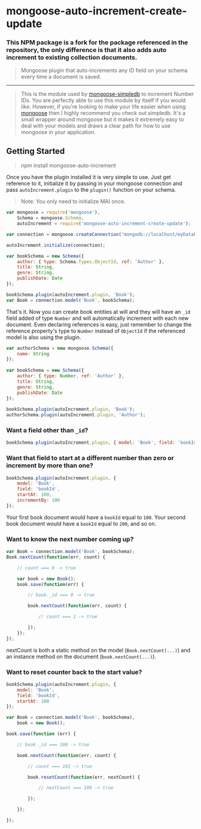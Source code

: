 # mongoose-auto-increment-create-update

### This NPM package is a fork for the package referenced in the repository, the only difference is that it also adds auto increment to existing collection documents.

> Mongoose plugin that auto-increments any ID field on your schema every time a document is saved.

---

> This is the module used by [mongoose-simpledb](https://github.com/codetunnel/mongoose-simpledb) to increment Number IDs. You are perfectly able to use this module by itself if you would like. However, if you're looking to make your life easier when using [mongoose](http://mongoosejs.com/) then I highly recommend you check out simpledb. It's a small wrapper around mongoose but it makes it extremely easy to deal with your models and draws a clear path for how to use mongoose in your application.

## Getting Started

> npm install mongoose-auto-increment

Once you have the plugin installed it is very simple to use. Just get reference to it, initialize it by passing in your
mongoose connection and pass `autoIncrement.plugin` to the `plugin()` function on your schema.

> Note: You only need to initialize MAI once.

````js
var mongoose = require('mongoose'),
    Schema = mongoose.Schema,
    autoIncrement = require('mongoose-auto-increment-create-update');

var connection = mongoose.createConnection("mongodb://localhost/myDatabase");

autoIncrement.initialize(connection);

var bookSchema = new Schema({
    author: { type: Schema.Types.ObjectId, ref: 'Author' },
    title: String,
    genre: String,
    publishDate: Date
});

bookSchema.plugin(autoIncrement.plugin, 'Book');
var Book = connection.model('Book', bookSchema);
````

That's it. Now you can create book entities at will and they will have an `_id` field added of type `Number` and will automatically increment with each new document. Even declaring references is easy, just remember to change the reference property's type to `Number` instead of `ObjectId` if the referenced model is also using the plugin.

````js
var authorSchema = new mongoose.Schema({
    name: String
});
    
var bookSchema = new Schema({
    author: { type: Number, ref: 'Author' },
    title: String,
    genre: String,
    publishDate: Date
});
    
bookSchema.plugin(autoIncrement.plugin, 'Book');
authorSchema.plugin(autoIncrement.plugin, 'Author');
````

### Want a field other than `_id`?

````js
bookSchema.plugin(autoIncrement.plugin, { model: 'Book', field: 'bookId' });
````

### Want that field to start at a different number than zero or increment by more than one?

````js
bookSchema.plugin(autoIncrement.plugin, {
    model: 'Book',
    field: 'bookId',
    startAt: 100,
    incrementBy: 100
});
````

Your first book document would have a `bookId` equal to `100`. Your second book document would have a `bookId` equal to `200`, and so on.

### Want to know the next number coming up?

````js
var Book = connection.model('Book', bookSchema);
Book.nextCount(function(err, count) {

    // count === 0 -> true

    var book = new Book();
    book.save(function(err) {

        // book._id === 0 -> true

        book.nextCount(function(err, count) {

            // count === 1 -> true

        });
    });
});
````

nextCount is both a static method on the model (`Book.nextCount(...)`) and an instance method on the document (`book.nextCount(...)`).

### Want to reset counter back to the start value?

````js
bookSchema.plugin(autoIncrement.plugin, {
    model: 'Book',
    field: 'bookId',
    startAt: 100
});

var Book = connection.model('Book', bookSchema),
    book = new Book();

book.save(function (err) {

    // book._id === 100 -> true

    book.nextCount(function(err, count) {

        // count === 101 -> true

        book.resetCount(function(err, nextCount) {

            // nextCount === 100 -> true

        });

    });

});
````
